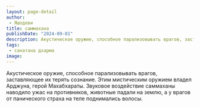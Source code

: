 ```yaml
---
layout: page-detail
author:
 - Яшодеви
title: саммахана
publishDate: "2024-09-01"
description: Акустическое оружие, способное парализовывать врагов, заставляющее их терять сознание. Этим мистическим оружием владел Арджуна, герой Махабхараты. Звуковое воздействие саммаханы наводило ужас на противников, животные падали на землю, а у врагов от панического страха на теле поднимались волосы.
tags:
 - санатана дхарма
image: 
---
```


Акустическое оружие, способное парализовывать врагов, заставляющее их терять сознание. Этим мистическим оружием владел Арджуна, герой Махабхараты. Звуковое воздействие саммаханы наводило ужас на противников, животные падали на землю, а у врагов от панического страха на теле поднимались волосы.

